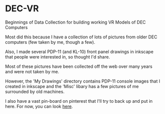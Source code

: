 # DEC-VR
Beginnings of Data Collection for building working VR Models of DEC Computers

Most did this because I have a collection of lots of pictures from older DEC computers (few taken by me, though a few).

Also, I made several PDP-11 (and KL-10) front panel drawings in inkscape that people were interested in, so thought I'd share.

Most of these pictures have been collected off the web over many years and were not taken by me.  

However, the 'My Drawings' directory contains PDP-11 console images that I created in inkscape and the 'Misc' libary has a few pictures of me surrounded by old machines.

I also have a vast pin-board on pinterest that I'll try to back up and put in here.    For now, you can look [here](https://www.pinterest.com/thorhalbert/vintage-computers/).
